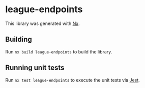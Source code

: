 # league-endpoints

This library was generated with [Nx](https://nx.dev).

## Building

Run `nx build league-endpoints` to build the library.

## Running unit tests

Run `nx test league-endpoints` to execute the unit tests via [Jest](https://jestjs.io).
